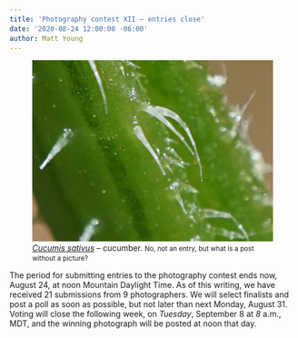 ```yaml
---
title: 'Photography contest XII – entries close'
date: '2020-08-24 12:00:00 -06:00'
author: Matt Young
---
```

<figure>
<img src="/uploads/2020/DSC03492_Close-Up_Lens_Cucumber.jpg" alt="Thorns on cucumber stem"/>
<figcaption><a href="https://en.wikipedia.org/wiki/Cucumber"><i>Cucumis sativus</i></a> – cucumber. <small>No, not an entry, but what is a post without a picture?</small>
</figcaption>
</figure>

The  period for submitting entries to the photography contest ends now, August 24, at noon Mountain Daylight Time.  As of this writing, we have received 21 submissions from 9 photographers. We will select finalists and post a poll as soon as possible, but not later than next Monday, August 31. Voting will close the following week, on <i>Tuesday</i>, September 8 at <i>8</i> a.m., MDT, and  the winning photograph will be posted at noon that day.
